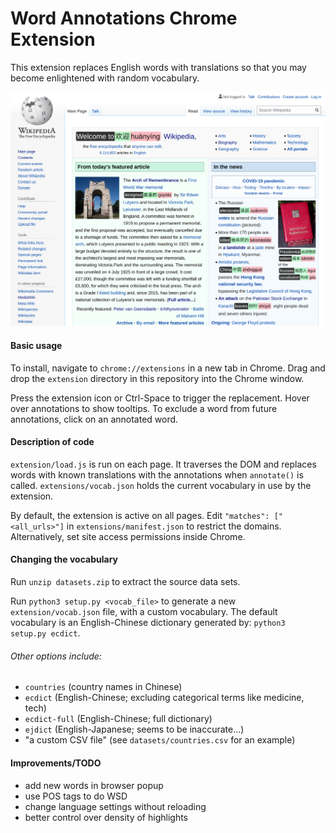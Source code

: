 # Word Annotations Chrome Extension

This extension replaces English words with translations so that you may become
enlightened with random vocabulary.

![Screenshot](screenshot.png)

#### Basic usage

To install, navigate to `chrome://extensions` in a new tab in Chrome. Drag and
drop the `extension` directory in this repository into the Chrome window.

Press the extension icon or Ctrl-Space to trigger the replacement. Hover over
annotations to show tooltips. To exclude a word from future annotations,
click on an annotated word.

#### Description of code

`extension/load.js` is run on each page. It traverses the DOM and replaces words
with known translations with the annotations when `annotate()` is called.
`extensions/vocab.json` holds the current vocabulary in use by the extension.

By default, the extension is active on all pages. Edit `"matches":
["<all_urls>"]` in `extensions/manifest.json` to restrict the domains.
Alternatively, set site access permissions inside Chrome.

#### Changing the vocabulary

Run `unzip datasets.zip` to extract the source data sets.

Run `python3 setup.py <vocab_file>` to generate a new `extension/vocab.json`
file, with a custom vocabulary. The default vocabulary is an English-Chinese
dictionary generated by: `python3 setup.py ecdict`.

###### Other options include:
* `countries` (country names in Chinese)
* `ecdict` (English-Chinese; excluding categorical terms like medicine, tech)
* `ecdict-full` (English-Chinese; full dictionary)
* `ejdict` (English-Japanese; seems to be inaccurate...)
* "a custom CSV file" (see `datasets/countries.csv` for an example)

#### Improvements/TODO
* add new words in browser popup
* use POS tags to do WSD
* change language settings without reloading
* better control over density of highlights
